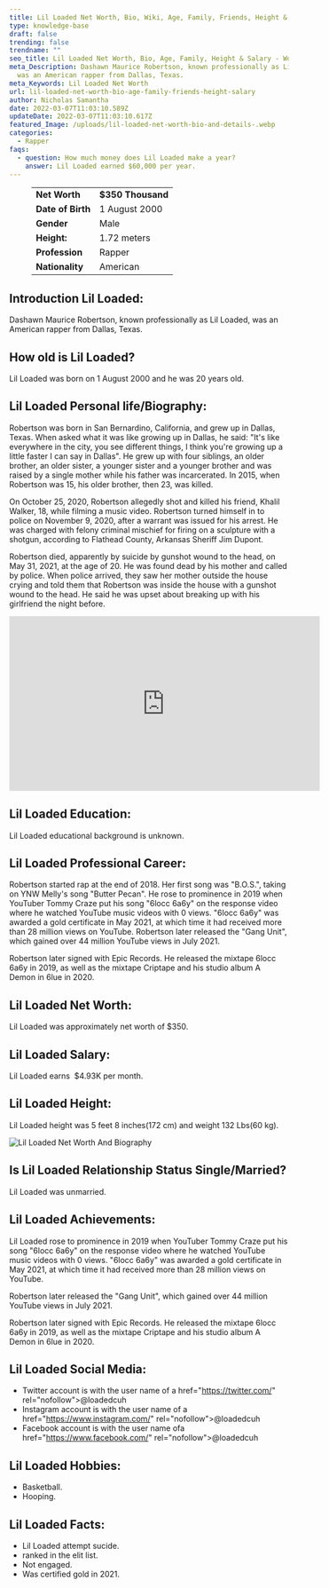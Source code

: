 ```yaml
---
title: Lil Loaded Net Worth, Bio, Wiki, Age, Family, Friends, Height & Salary
type: knowledge-base
draft: false
trending: false
trendname: ""
seo_title: Lil Loaded Net Worth, Bio, Age, Family, Height & Salary - WorthKnow
meta_Description: Dashawn Maurice Robertson, known professionally as Lil Loaded,
  was an American rapper from Dallas, Texas.
meta_Keywords: Lil Loaded Net Worth
url: lil-loaded-net-worth-bio-age-family-friends-height-salary
author: Nicholas Samantha
date: 2022-03-07T11:03:10.589Z
updateDate: 2022-03-07T11:03:10.617Z
featured_Image: /uploads/lil-loaded-net-worth-bio-and-details-.webp
categories:
  - Rapper
faqs:
  - question: How much money does Lil Loaded make a year?
    answer: Lil Loaded earned $60,000 per year.
---
```

<figure class="wp-block-table is-style-stripes">
  <table>
    <tbody>
      <tr>
        <td>
          <strong>Net Worth</strong>
        </td>
        <td>
          <strong>$350 Thousand</strong>
        </td>
      </tr>
      <tr>
        <td>
          <strong>Date of Birth</strong>
        </td>
        <td>1 August 2000</td>
      </tr>
      <tr>
        <td>
          <strong>Gender</strong>
        </td>
        <td>Male</td>
      </tr>
      <tr>
        <td>
          <strong>Height:</strong>
        </td>
        <td>1.72 meters</td>
      </tr>
      <tr>
        <td>
          <strong>Profession</strong>
        </td>
        <td>Rapper</td>
      </tr>
      <tr>
        <td>
          <strong>Nationality</strong>
        </td>
        <td>American</td>
      </tr>
    </tbody>
  </table>
</figure>

## Introduction Lil Loaded:

Dashawn Maurice Robertson, known professionally as Lil Loaded, was an American rapper from Dallas, Texas.

## How old is Lil Loaded?

Lil Loaded was born on 1 August 2000 and he was 20 years old.

## Lil Loaded Personal life/Biography:

Robertson was born in San Bernardino, California, and grew up in Dallas, Texas. When asked what it was like growing up in Dallas, he said: "It's like everywhere in the city, you see different things, I think you're growing up a little faster I can say in Dallas". He grew up with four siblings, an older brother, an older sister, a younger sister and a younger brother and was raised by a single mother while his father was incarcerated. In 2015, when Robertson was 15, his older brother, then 23, was killed.

On October 25, 2020, Robertson allegedly shot and killed his friend, Khalil Walker, 18, while filming a music video. Robertson turned himself in to police on November 9, 2020, after a warrant was issued for his arrest. He was charged with felony criminal mischief for firing on a sculpture with a shotgun, according to Flathead County, Arkansas Sheriff Jim Dupont.

Robertson died, apparently by suicide by gunshot wound to the head, on May 31, 2021, at the age of 20. He was found dead by his mother and called by police. When police arrived, they saw her mother outside the house crying and told them that Robertson was inside the house with a gunshot wound to the head. He said he was upset about breaking up with his girlfriend the night before.

<iframe width="560" height="315" src="https://www.youtube.com/embed/P5ftxpW1a1o" title="YouTube video player" frameborder="0" allow="accelerometer; autoplay; clipboard-write; encrypted-media; gyroscope; picture-in-picture" allowfullscreen></iframe>

## Lil Loaded Education:

Lil Loaded educational background is unknown.

## Lil Loaded Professional Career:

Robertson started rap at the end of 2018. Her first song was "B.O.S.", taking on YNW Melly's song "Butter Pecan". He rose to prominence in 2019 when YouTuber Tommy Craze put his song "6locc 6a6y" on the response video where he watched YouTube music videos with 0 views. "6locc 6a6y" was awarded a gold certificate in May 2021, at which time it had received more than 28 million views on YouTube. Robertson later released the "Gang Unit", which gained over 44 million YouTube views in July 2021.

Robertson later signed with Epic Records. He released the mixtape 6locc 6a6y in 2019, as well as the mixtape Criptape and his studio album A Demon in 6lue in 2020.

## Lil Loaded Net Worth:

Lil Loaded was approximately net worth of $350.

## Lil Loaded Salary:

Lil Loaded earns  $4.93K per month.

## Lil Loaded Height:

Lil Loaded height was 5 feet 8 inches(172 cm) and weight 132 Lbs(60 kg).

![Lil Loaded Net Worth And Biography](/uploads/lil-loaded-net-worth.webp)

## Is Lil Loaded Relationship Status Single/Married?

Lil Loaded was unmarried.

## Lil Loaded Achievements:

Lil Loaded rose to prominence in 2019 when YouTuber Tommy Craze put his song "6locc 6a6y" on the response video where he watched YouTube music videos with 0 views. "6locc 6a6y" was awarded a gold certificate in May 2021, at which time it had received more than 28 million views on YouTube. 

Robertson later released the "Gang Unit", which gained over 44 million YouTube views in July 2021.

Robertson later signed with Epic Records. He released the mixtape 6locc 6a6y in 2019, as well as the mixtape Criptape and his studio album A Demon in 6lue in 2020.

## Lil Loaded Social Media:

* Twitter account is with the user name of a href="[](https://bbquing.com/)https://twitter.com/" rel="nofollow">@loadedcuh</a>
* Instagram account is with the user name of a href="[](https://bbquing.com/)https://www.instagram.com/" rel="nofollow">@loadedcuh</a>
* Facebook account is with the user name ofa href="[](https://bbquing.com/)https://www.facebook.com/" rel="nofollow">@loadedcuh</a>

## Lil Loaded Hobbies:

* Basketball.
* Hooping.

## Lil Loaded Facts:

* Lil Loaded attempt sucide.
* ranked in the elit list.
* Not engaged.
* Was certified gold in 2021.